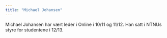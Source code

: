 ```yaml
---
title: "Michael Johansen"
---
```



Michael Johansen har vært leder i Online i 10/11 og 11/12. Han satt i NTNUs styre for studentene i 12/13.
